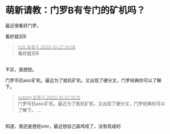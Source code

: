 # 萌新请教：门罗B有专门的矿机吗？


最近很看好门罗。

看好就买B　

<div class="quote"><blockquote><font size="2"><a href="https://www.hostloc.com/forum.php?mod=redirect&amp;goto=findpost&amp;pid=9357671&amp;ptid=758860" target="_blank"><font color="#999999">h20 发表于 2020-10-27 10:08</font></a></font><br />
看好就买B　</blockquote></div><br />
不买，我想挖。

门罗币抗asic矿机，最近为了抵抗矿机，又出现了硬分叉，门罗经典你可以了解下。<img src="static/image/smiley/default/lol.gif" smilieid="12" border="0" alt="" />

<div class="quote"><blockquote><font size="2"><a href="https://www.hostloc.com/forum.php?mod=redirect&amp;goto=findpost&amp;pid=9357708&amp;ptid=758860" target="_blank"><font color="#999999">xutong 发表于 2020-10-27 10:15</font></a></font><br />
门罗币抗asic矿机，最近为了抵抗矿机，又出现了硬分叉，门罗经典你可以了解下。 ...</blockquote></div><br />
知道，我还是想挖xmr，最近想自己装鸡哇了，没有现成的
